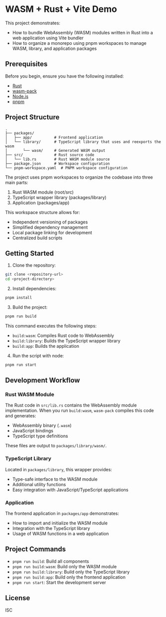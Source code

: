 # WASM + Rust + Vite Demo

This project demonstrates:
- How to bundle WebAssembly (WASM) modules written in Rust into a web application using Vite bundler
- How to organize a monorepo using pnpm workspaces to manage WASM, library, and application packages

## Prerequisites

Before you begin, ensure you have the following installed:
- [Rust](https://www.rust-lang.org/tools/install)
- [wasm-pack](https://rustwasm.github.io/wasm-pack/installer/)
- [Node.js](https://nodejs.org/)
- [pnpm](https://pnpm.io/installation)

## Project Structure
```
.
├── packages/
│   ├── app/          # Frontend application
│   └── library/      # TypeScript library that uses and reexports the wasm
│       └── wasm/     # Generated WASM output
├── src/              # Rust source code
│   └── lib.rs        # Rust WASM module source
├── package.json      # Workspace configuration
└── pnpm-workspace.yaml  # PNPM workspace configuration
```
The project uses pnpm workspaces to organize the codebase into three main parts:
1. Rust WASM module (root/src)
2. TypeScript wrapper library (packages/library)
3. Application (packages/app)

This workspace structure allows for:
- Independent versioning of packages
- Simplified dependency management
- Local package linking for development
- Centralized build scripts

## Getting Started

1. Clone the repository:
```bash
git clone <repository-url>
cd <project-directory>
```

2. Install dependencies:
```bash
pnpm install
```

3. Build the project:
```bash
pnpm run build
```

This command executes the following steps:
- `build:wasm`: Compiles Rust code to WebAssembly
- `build:library`: Builds the TypeScript wrapper library
- `build:app`: Builds the application

4. Run the script with node:
```bash
pnpm run start
```

## Development Workflow

### Rust WASM Module
The Rust code in `src/lib.rs` contains the WebAssembly module implementation. When you run `build:wasm`, `wasm-pack` compiles this code and generates:
- WebAssembly binary (`.wasm`)
- JavaScript bindings
- TypeScript type definitions

These files are output to `packages/library/wasm/`.

### TypeScript Library
Located in `packages/library`, this wrapper provides:
- Type-safe interface to the WASM module
- Additional utility functions
- Easy integration with JavaScript/TypeScript applications

### Application
The frontend application in `packages/app` demonstrates:
- How to import and initialize the WASM module
- Integration with the TypeScript library
- Usage of WASM functions in a web application

## Project Commands

- `pnpm run build`: Build all components
- `pnpm run build:wasm`: Build only the WASM module
- `pnpm run build:library`: Build only the TypeScript library
- `pnpm run build:app`: Build only the frontend application
- `pnpm run start`: Start the development server

## License

ISC